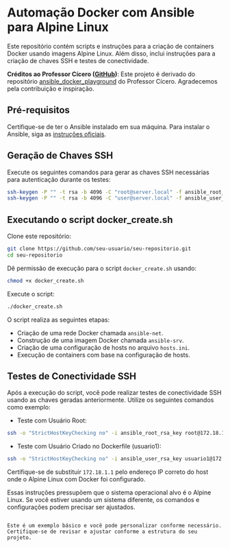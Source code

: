 # Automação Docker com Ansible para Alpine Linux

Este repositório contém scripts e instruções para a criação de containers Docker usando imagens Alpine Linux. Além disso, inclui instruções para a criação de chaves SSH e testes de conectividade.

**Créditos ao Professor Cícero ([GitHub](https://github.com/cicerowordb))**: Este projeto é derivado do repositório [ansible_docker_playground](https://github.com/cicerowordb/ansible_docker_playground) do Professor Cícero. Agradecemos pela contribuição e inspiração.

## Pré-requisitos

Certifique-se de ter o Ansible instalado em sua máquina. Para instalar o Ansible, siga as [instruções oficiais](https://docs.ansible.com/ansible/latest/installation_guide/index.html).

## Geração de Chaves SSH

Execute os seguintes comandos para gerar as chaves SSH necessárias para autenticação durante os testes:

```bash
ssh-keygen -P "" -t rsa -b 4096 -C "root@server.local" -f ansible_root_rsa_key
ssh-keygen -P "" -t rsa -b 4096 -C "user@server.local" -f ansible_user_rsa_key
```

## Executando o script docker_create.sh

Clone este repositório:

```bash
git clone https://github.com/seu-usuario/seu-repositorio.git
cd seu-repositorio
```

Dê permissão de execução para o script `docker_create.sh` usando:

```bash
chmod +x docker_create.sh
```

Execute o script:

```bash
./docker_create.sh
```

O script realiza as seguintes etapas:

- Criação de uma rede Docker chamada `ansible-net`.
- Construção de uma imagem Docker chamada `ansible-srv`.
- Criação de uma configuração de hosts no arquivo `hosts.ini`.
- Execução de containers com base na configuração de hosts.

## Testes de Conectividade SSH

Após a execução do script, você pode realizar testes de conectividade SSH usando as chaves geradas anteriormente. Utilize os seguintes comandos como exemplo:

- Teste com Usuário Root:

```bash
ssh -o "StrictHostKeyChecking no" -i ansible_root_rsa_key root@172.18.1.1
```

- Teste com Usuário Criado no Dockerfile (usuario1):

```bash
ssh -o "StrictHostKeyChecking no" -i ansible_user_rsa_key usuario1@172.18.1.1
```

Certifique-se de substituir `172.18.1.1` pelo endereço IP correto do host onde o Alpine Linux com Docker foi configurado.

Essas instruções pressupõem que o sistema operacional alvo é o Alpine Linux. Se você estiver usando um sistema diferente, os comandos e configurações podem precisar ser ajustados.
```

Este é um exemplo básico e você pode personalizar conforme necessário. Certifique-se de revisar e ajustar conforme a estrutura do seu projeto.

